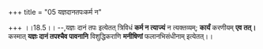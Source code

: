+++
title = "05 यज्ञदानतपःकर्म न"

+++
।।18.5।। --,यज्ञः दानं तपः इत्येतत् त्रिविधं **कर्म न त्याज्यं** न
त्यक्तव्यम्; **कार्यं** करणीयम् **एव तत्।** कस्मात् **यज्ञः दानं तपश्चैव
पावनानि** विशुद्धिकराणि **मनीषिणां** फलानभिसंधीनाम् इत्येतत्।।

